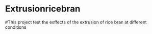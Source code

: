 # Extrusionricebran
#This project test the exffects of the extrusion of rice bran at different conditions
